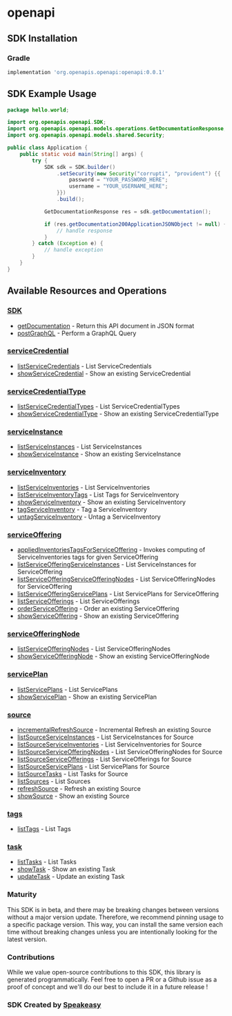 # openapi

<!-- Start SDK Installation -->
## SDK Installation

### Gradle

```groovy
implementation 'org.openapis.openapi:openapi:0.0.1'
```
<!-- End SDK Installation -->

## SDK Example Usage
<!-- Start SDK Example Usage -->
```java
package hello.world;

import org.openapis.openapi.SDK;
import org.openapis.openapi.models.operations.GetDocumentationResponse;
import org.openapis.openapi.models.shared.Security;

public class Application {
    public static void main(String[] args) {
        try {
            SDK sdk = SDK.builder()
                .setSecurity(new Security("corrupti", "provident") {{
                    password = "YOUR_PASSWORD_HERE";
                    username = "YOUR_USERNAME_HERE";
                }})
                .build();

            GetDocumentationResponse res = sdk.getDocumentation();

            if (res.getDocumentation200ApplicationJSONObject != null) {
                // handle response
            }
        } catch (Exception e) {
            // handle exception
        }
    }
}
```
<!-- End SDK Example Usage -->

<!-- Start SDK Available Operations -->
## Available Resources and Operations

### [SDK](docs/sdk/README.md)

* [getDocumentation](docs/sdk/README.md#getdocumentation) - Return this API document in JSON format
* [postGraphQL](docs/sdk/README.md#postgraphql) - Perform a GraphQL Query

### [serviceCredential](docs/servicecredential/README.md)

* [listServiceCredentials](docs/servicecredential/README.md#listservicecredentials) - List ServiceCredentials
* [showServiceCredential](docs/servicecredential/README.md#showservicecredential) - Show an existing ServiceCredential

### [serviceCredentialType](docs/servicecredentialtype/README.md)

* [listServiceCredentialTypes](docs/servicecredentialtype/README.md#listservicecredentialtypes) - List ServiceCredentialTypes
* [showServiceCredentialType](docs/servicecredentialtype/README.md#showservicecredentialtype) - Show an existing ServiceCredentialType

### [serviceInstance](docs/serviceinstance/README.md)

* [listServiceInstances](docs/serviceinstance/README.md#listserviceinstances) - List ServiceInstances
* [showServiceInstance](docs/serviceinstance/README.md#showserviceinstance) - Show an existing ServiceInstance

### [serviceInventory](docs/serviceinventory/README.md)

* [listServiceInventories](docs/serviceinventory/README.md#listserviceinventories) - List ServiceInventories
* [listServiceInventoryTags](docs/serviceinventory/README.md#listserviceinventorytags) - List Tags for ServiceInventory
* [showServiceInventory](docs/serviceinventory/README.md#showserviceinventory) - Show an existing ServiceInventory
* [tagServiceInventory](docs/serviceinventory/README.md#tagserviceinventory) - Tag a ServiceInventory
* [untagServiceInventory](docs/serviceinventory/README.md#untagserviceinventory) - Untag a ServiceInventory

### [serviceOffering](docs/serviceoffering/README.md)

* [appliedInventoriesTagsForServiceOffering](docs/serviceoffering/README.md#appliedinventoriestagsforserviceoffering) - Invokes computing of ServiceInventories tags for given ServiceOffering
* [listServiceOfferingServiceInstances](docs/serviceoffering/README.md#listserviceofferingserviceinstances) - List ServiceInstances for ServiceOffering
* [listServiceOfferingServiceOfferingNodes](docs/serviceoffering/README.md#listserviceofferingserviceofferingnodes) - List ServiceOfferingNodes for ServiceOffering
* [listServiceOfferingServicePlans](docs/serviceoffering/README.md#listserviceofferingserviceplans) - List ServicePlans for ServiceOffering
* [listServiceOfferings](docs/serviceoffering/README.md#listserviceofferings) - List ServiceOfferings
* [orderServiceOffering](docs/serviceoffering/README.md#orderserviceoffering) - Order an existing ServiceOffering
* [showServiceOffering](docs/serviceoffering/README.md#showserviceoffering) - Show an existing ServiceOffering

### [serviceOfferingNode](docs/serviceofferingnode/README.md)

* [listServiceOfferingNodes](docs/serviceofferingnode/README.md#listserviceofferingnodes) - List ServiceOfferingNodes
* [showServiceOfferingNode](docs/serviceofferingnode/README.md#showserviceofferingnode) - Show an existing ServiceOfferingNode

### [servicePlan](docs/serviceplan/README.md)

* [listServicePlans](docs/serviceplan/README.md#listserviceplans) - List ServicePlans
* [showServicePlan](docs/serviceplan/README.md#showserviceplan) - Show an existing ServicePlan

### [source](docs/source/README.md)

* [incrementalRefreshSource](docs/source/README.md#incrementalrefreshsource) - Incremental Refresh an existing Source
* [listSourceServiceInstances](docs/source/README.md#listsourceserviceinstances) - List ServiceInstances for Source
* [listSourceServiceInventories](docs/source/README.md#listsourceserviceinventories) - List ServiceInventories for Source
* [listSourceServiceOfferingNodes](docs/source/README.md#listsourceserviceofferingnodes) - List ServiceOfferingNodes for Source
* [listSourceServiceOfferings](docs/source/README.md#listsourceserviceofferings) - List ServiceOfferings for Source
* [listSourceServicePlans](docs/source/README.md#listsourceserviceplans) - List ServicePlans for Source
* [listSourceTasks](docs/source/README.md#listsourcetasks) - List Tasks for Source
* [listSources](docs/source/README.md#listsources) - List Sources
* [refreshSource](docs/source/README.md#refreshsource) -  Refresh an existing Source
* [showSource](docs/source/README.md#showsource) - Show an existing Source

### [tags](docs/tags/README.md)

* [listTags](docs/tags/README.md#listtags) - List Tags

### [task](docs/task/README.md)

* [listTasks](docs/task/README.md#listtasks) - List Tasks
* [showTask](docs/task/README.md#showtask) - Show an existing Task
* [updateTask](docs/task/README.md#updatetask) - Update an existing Task
<!-- End SDK Available Operations -->

### Maturity

This SDK is in beta, and there may be breaking changes between versions without a major version update. Therefore, we recommend pinning usage 
to a specific package version. This way, you can install the same version each time without breaking changes unless you are intentionally 
looking for the latest version.

### Contributions

While we value open-source contributions to this SDK, this library is generated programmatically. 
Feel free to open a PR or a Github issue as a proof of concept and we'll do our best to include it in a future release !

### SDK Created by [Speakeasy](https://docs.speakeasyapi.dev/docs/using-speakeasy/client-sdks)
